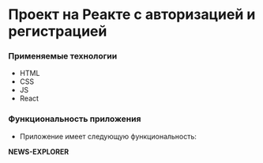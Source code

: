 # Проект на Реакте с авторизацией и регистрацией

### Применяемые технологии

* HTML
* CSS
* JS
* React

### Функциональность приложения

* Приложение имеет следующую функциональность:
    <!-- * взаимодействие с REST API
    * раздел о пользователе
    * форма редактирования данных о пользователе с валидацией
    * раздел добавления карточки
    * форма добавления данных в карточку с валидацией
    * установка и удаление лайков в карточке
    * popup изображения карточки
    * кнопка-корзина удаления карточки -->
    

**NEWS-EXPLORER**

<!-- * [Ссылка на сайт](https://mesto-app.website)

Все запросы на авторизацию, регистрацию и проверку токена работают через сервис `https://api.mesto-app.website`.
* [Ссылка на репозиторий REST API](https://github.com/AleksandrMenshchikov/react-mesto-api-full) -->